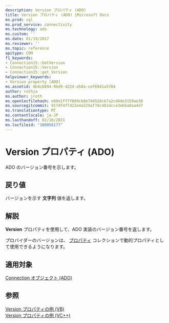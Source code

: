 ```yaml
---
description: Version プロパティ (ADO)
title: Version プロパティ (ADO) |Microsoft Docs
ms.prod: sql
ms.prod_service: connectivity
ms.technology: ado
ms.custom: ''
ms.date: 01/19/2017
ms.reviewer: ''
ms.topic: reference
apitype: COM
f1_keywords:
- Connection15::GetVersion
- Connection15::Version
- Connection15::get_Version
helpviewer_keywords:
- Version property [ADO]
ms.assetid: db4cb894-9bd9-422d-a58a-cef6941a5784
author: rothja
ms.author: jroth
ms.openlocfilehash: e80e1ff7f889cb8e7d4528cb7a2cd4de3159ae38
ms.sourcegitcommit: 917df4ffd22e4a229af7dc481dcce3ebba0aa4d7
ms.translationtype: MT
ms.contentlocale: ja-JP
ms.lasthandoff: 02/10/2021
ms.locfileid: "100056177"
---
```

# <a name="version-property-ado"></a>Version プロパティ (ADO)
ADO のバージョン番号を示します。  
  
## <a name="return-value"></a>戻り値  
 バージョンを示す **文字列** 値を返します。  
  
## <a name="remarks"></a>解説  
 **Version** プロパティを使用して、ADO 実装のバージョン番号を返します。  
  
 プロバイダーのバージョンは、 [プロパティ](./properties-collection-ado.md) コレクションで動的プロパティとして使用できるようになります。  
  
## <a name="applies-to"></a>適用対象  
 [Connection オブジェクト (ADO)](./connection-object-ado.md)  
  
## <a name="see-also"></a>参照  
 [Version プロパティの例 (VB)](./version-property-example-vb.md)   
 [Version プロパティの例 (VC++)](./version-property-example-vc.md)